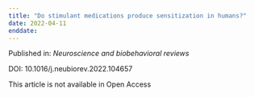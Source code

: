 ```yaml
---
title: "Do stimulant medications produce sensitization in humans?"
date: 2022-04-11
enddate:
---
```


Published in: *Neuroscience and biobehavioral reviews*

DOI: 10.1016/j.neubiorev.2022.104657

This article is not available in Open Access


